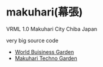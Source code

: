 # makuhari(幕張)

VRML 1.0
Makuhari City Chiba Japan

very big source code

- [World Buisiness Garden](http://www.wbg35.com/)
- [Makuhari Techno Garden](https://www.mtg-bld.co.jp/)